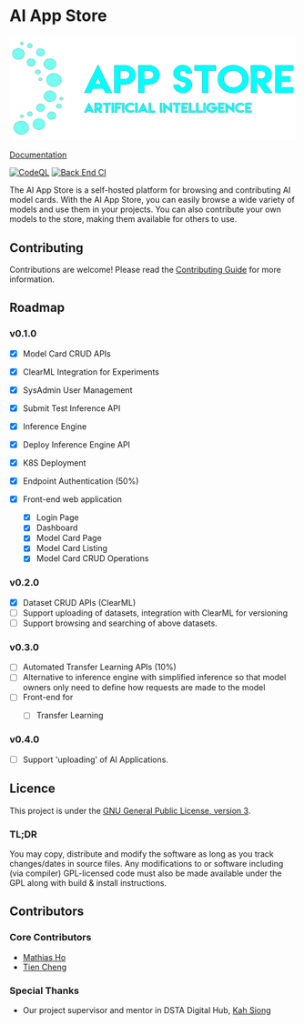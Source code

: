 # AI App Store

![AAS Logo](.github/media/logo-dark.png)

[Documentation](https://dinohub.github.io/appstore-ai/index.html)

[![CodeQL](https://github.com/DinoHub/appstore-ai/actions/workflows/codeql.yml/badge.svg)](https://github.com/DinoHub/appstore-ai/actions/workflows/codeql.yml)
[![Back End CI](https://github.com/DinoHub/appstore-ai/actions/workflows/back-end-ci.yml/badge.svg)](https://github.com/DinoHub/appstore-ai/actions/workflows/back-end-ci.yml)

The AI App Store is a self-hosted platform for browsing and contributing AI model cards. With the AI App Store, you can easily browse a wide variety of models and use them in your projects. You can also contribute your own models to the store, making them available for others to use.


## Contributing

Contributions are welcome! Please read the [Contributing Guide](CONTRIBUTING) for more information.

## Roadmap

### v0.1.0

- [x] Model Card CRUD APIs
- [x] ClearML Integration for Experiments
- [x] SysAdmin User Management
- [x] Submit Test Inference API
- [x] Inference Engine
- [x] Deploy Inference Engine API
- [x] K8S Deployment
- [x] Endpoint Authentication (50%)

- [x] Front-end web application
  - [x] Login Page
  - [x] Dashboard
  - [x] Model Card Page
  - [x] Model Card Listing
  - [x] Model Card CRUD Operations

### v0.2.0

- [x] Dataset CRUD APIs (ClearML)
- [ ] Support uploading of datasets, integration with ClearML for versioning
- [ ] Support browsing and searching of above datasets.

### v0.3.0
- [ ] Automated Transfer Learning APIs (10%)
- [ ] Alternative to inference engine with simplified inference so that model owners only need to define how requests are made to the model
- [ ] Front-end for
  - [ ] Transfer Learning
  

### v0.4.0

- [ ] Support 'uploading' of AI Applications.


## Licence

This project is under the [GNU General Public License, version 3](https://www.gnu.org/licenses/gpl-3.0.en.html).

### TL;DR

You may copy, distribute and modify the software as long as you track changes/dates in source files. Any modifications to or software including (via compiler) GPL-licensed code must also be made available under the GPL along with build & install instructions.

## Contributors

### Core Contributors

- [Mathias Ho](https://github.com/OrionSolaris)
- [Tien Cheng](https://github.com/Tien-Cheng)

### Special Thanks

- Our project supervisor and mentor in DSTA Digital Hub, [Kah Siong](https://github.com/jax79sg)

